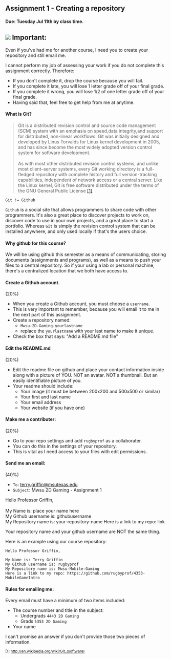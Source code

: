 ## Assignment 1 - Creating a repository
#### Due: Tuesday Jul 11th by class time.

## ![](http://f.cl.ly/items/3R3r0z1g3G0o0r2T1i0t/heavy_exclamation_mark_symbol_emoji_2757.jpg) Important:

Even if you've had me for another course, I need you to create your repository and still email me.

I cannot perform my job of assessing your work if you do not complete this assignment correctly. Therefore:
- If you don't complete it, drop the course because you will fail.
- If you complete it late, you will lose 1 letter grade off of your final grade.
- If you complete it wrong, you will lose 1/2 of one letter grade off of your final grade.
- Having said that, feel free to get help from me at anytime.

#### What is Git?

>Git is a distributed revision control and source code management (SCM) system with an emphasis on speed,data integrity,and support for distributed, non-linear workflows. Git was initially designed and developed by Linus Torvalds for Linux kernel development in 2005, and has since become the most widely adopted version control system for software development.<br><br>
As with most other distributed revision control systems, and unlike most client–server systems, every Git working directory is a full-fledged repository with complete history and full version-tracking capabilities, independent of network access or a central server. Like the Linux kernel, Git is free software distributed under the terms of the GNU General Public License  [[1]](http://en.wikipedia.org/wiki/Git_(software)).

`Git != Github`

`Github` is a social site that allows programmers to share code with other programmers. It's also a great place to discover projects to work on, discover code to use in your own projects, and a great place to start a portfolio. Whereas `Git` is simply the revision control system that can be installed anywhere, and only used locally if that's the users choice. 

#### Why github for this course?

We will be using github this semester as a means of communicating, storing documents (assignments and programs), as well as 
a means to push your files to a central repository. So if your using a lab or personal machine, there's a centralized location that we both have access to.

#### Create a Github account. 
(20%)
- When you create a Github account, you must choose a `username`. 
- This is very important to remember, because you will email it to me in the next part of this assignment.
- Create a repository named:
    - `Mwsu-2D-Gaming-yourlastname`
    - replace the `yourlastname` with your last name to make it unique.
- Check the box that says: "Add a README.md file"

#### Edit the README.md 
(20%)
- Edit the readme file on github and place your contact information inside along with a picture of YOU. NOT an avatar. NOT a thumbnail. But an easily identifiable picture of you.
- Your readme should include:
    - Your image (it must be between 200x200 and 500x500 or similar)
    - Your first and last name
    - Your email address
    - Your website (if you have one)

#### Make me a contributer:
(20%)
- Go to your repo settings and add `rugbyprof` as a collaborater.
- You can do this in the settings of your repository. 
- This is vital as I need access to your files with edit permissions.


#### Send me an email:
(40%)
- `To`: terry.griffin@msutexas.edu
- `Subject`: Mwsu 2D Gaming - Assignment 1 

>
Hello Professor Griffin,<br><br>
My Name is: place your name here<br>
My Github username is: githubusername<br>
My Repository name is: your-repository-name
Here is a link to my repo: link

Your repository name and your github username are NOT the same thing.

Here is an example using our course repository:
```
Hello Professor Griffin,

My Name is: Terry Griffin
My Github username is: rugbyprof
My Repository name is: Mwsu-Mobile-Gaming
Here is a link to my repo: https://github.com/rugbyprof/4353-MobileGameIntro
```

#### Rules for emailing me:

Every email must have a minimum of two items included:

- The course number and title in the subject:
    - Undergrads `4443 2D Gaming`
    - Grads `5353 2D Gaming`
- Your name

I can't promise an answer if you don't provide those two pieces of information.

<sub>[1] http://en.wikipedia.org/wiki/Git_(software)</sub>
